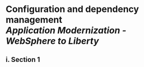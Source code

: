 # **Configuration and dependency management**</br>*Application Modernization - WebSphere to Liberty*

## **i. Section 1**